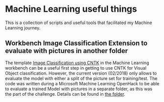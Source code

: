 # Machine Learning useful things 
This is a collection of scripts and useful tools that facilitated my Machine Learning journey. 

## Workbench Image Classification Extension to evaluate with pictures in another folder

The template [Image Classification using CNTK](https://docs.microsoft.com/en-us/azure/machine-learning/preview/scenario-image-classification-using-cntk) in the Machine Learning workbench can be a useful first step in getting to use CNTK for Visual Object classification. However, the current version (02/2018) only allows to evaluate the model with either a split of the picture set for training/test. The code was written during a Microsoft Machine Learning OpenHack to be able to evaluate a trained Model with pictures in a separate folder, as this was the part of the challenge. Details can be found in [the folder](ImageClassificationCNTK/).
